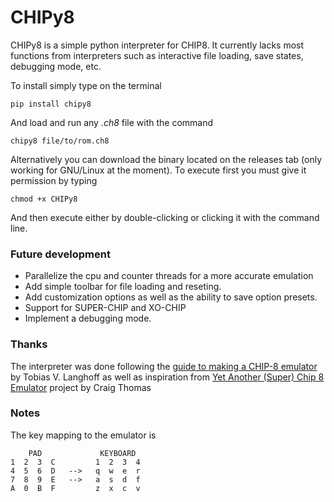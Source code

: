 # CHIPy8

CHIPy8 is a simple python interpreter for CHIP8. It currently lacks most functions from interpreters such as interactive file loading, save states, debugging mode, etc. 

To install simply type on the terminal

```
pip install chipy8
```

And load and run any _.ch8_ file with the command 

```
chipy8 file/to/rom.ch8
```

Alternatively you can download the binary located on the releases tab (only working for GNU/Linux at the moment). To execute first you must give it permission by typing

```
chmod +x CHIPy8
```

And then execute either by double-clicking or clicking it with the command line.

### Future development

- Parallelize the cpu and counter threads for a more accurate emulation
- Add simple toolbar for file loading and reseting.
- Add customization options as well as the ability to save option presets.
- Support for SUPER-CHIP and XO-CHIP
- Implement a debugging mode.

### Thanks

The interpreter was done following the [guide to making a CHIP-8 emulator](https://tobiasvl.github.io/blog/write-a-chip-8-emulator) by Tobias V. Langhoff as well as inspiration from [Yet Another (Super) Chip 8 Emulator](https://tobiasvl.github.io/blog/write-a-chip-8-emulator) project by Craig Thomas

### Notes

The key mapping to the emulator is 

        PAD             KEYBOARD  
    1  2  3  C         1  2  3  4
    4  5  6  D   -->   q  w  e  r
    7  8  9  E   -->   a  s  d  f
    A  0  B  F         z  x  c  v